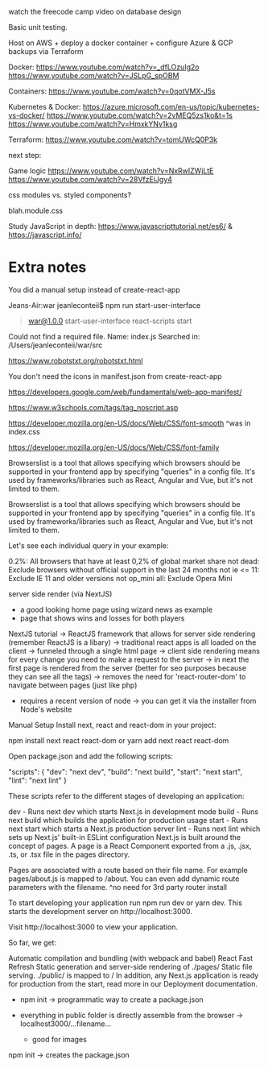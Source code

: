 watch the freecode camp video on database design

Basic unit testing.

Host on AWS + deploy a docker container + configure Azure & GCP backups via Terraform

Docker:
https://www.youtube.com/watch?v=_dfLOzuIg2o
https://www.youtube.com/watch?v=JSLpG_spOBM

Containers:
https://www.youtube.com/watch?v=0qotVMX-J5s

Kubernetes & Docker:
https://azure.microsoft.com/en-us/topic/kubernetes-vs-docker/
https://www.youtube.com/watch?v=2vMEQ5zs1ko&t=1s
https://www.youtube.com/watch?v=HmxkYNv1ksg

Terraform:
https://www.youtube.com/watch?v=tomUWcQ0P3k


next step:

Game logic
https://www.youtube.com/watch?v=NxRwIZWjLtE
https://www.youtube.com/watch?v=28VfzEiJgy4

css modules vs. styled components?

blah.module.css

Study JavaScript in depth: https://www.javascripttutorial.net/es6/ & https://javascript.info/


# Extra notes

You did a manual setup instead of create-react-app

Jeans-Air:war jeanleconteii$ npm run start-user-interface

> war@1.0.0 start-user-interface
> react-scripts start

Could not find a required file.
  Name: index.js
  Searched in: /Users/jeanleconteii/war/src

https://www.robotstxt.org/robotstxt.html

You don't need the icons in manifest.json from create-react-app

https://developers.google.com/web/fundamentals/web-app-manifest/

https://www.w3schools.com/tags/tag_noscript.asp

https://developer.mozilla.org/en-US/docs/Web/CSS/font-smooth
^was in index.css

https://developer.mozilla.org/en-US/docs/Web/CSS/font-family


Browserslist is a tool that allows specifying which browsers should be supported in your frontend app by specifying "queries" in a config file. It's used by frameworks/libraries such as React, Angular and Vue, but it's not limited to them.

Browserslist is a tool that allows specifying which browsers should be supported in your frontend app by specifying "queries" in a config file. It's used by frameworks/libraries such as React, Angular and Vue, but it's not limited to them.

Let's see each individual query in your example:

0.2%: All browsers that have at least 0,2% of global market share
not dead: Exclude browsers without official support in the last 24 months
not ie <= 11: Exclude IE 11 and older versions
not op_mini all: Exclude Opera Mini


server side render (via NextJS)
  - a good looking home page using wizard news as example
  - page that shows wins and losses for both players

NextJS tutorial
-> ReactJS framework that allows for server side rendering (remember ReactJS is a libary)
-> traditional react apps is all loaded on the client -> funneled through a single html page
-> client side rendering means for every change you need to make a request to the server
-> in next the first page is rendered from the server (better for seo purposes because they can see all the tags)
-> removes the need for 'react-router-dom' to navigate between pages (just like php)

* requires a recent version of node -> you can get it via the installer from Node's website


Manual Setup
Install next, react and react-dom in your project:

npm install next react react-dom
or
yarn add next react react-dom

Open package.json and add the following scripts:

"scripts": {
  "dev": "next dev",
  "build": "next build",
  "start": "next start",
  "lint": "next lint"
}

These scripts refer to the different stages of developing an application:

dev - Runs next dev which starts Next.js in development mode
build - Runs next build which builds the application for production usage
start - Runs next start which starts a Next.js production server
lint - Runs next lint which sets up Next.js' built-in ESLint configuration
Next.js is built around the concept of pages. A page is a React Component exported from a .js, .jsx, .ts, or .tsx file in the pages directory.

Pages are associated with a route based on their file name. For example pages/about.js is mapped to /about. You can even add dynamic route parameters with the filename.
^no need for 3rd party router install

To start developing your application run npm run dev or yarn dev.
This starts the development server on http://localhost:3000.

Visit http://localhost:3000 to view your application.

So far, we get:

Automatic compilation and bundling (with webpack and babel)
React Fast Refresh
Static generation and server-side rendering of ./pages/
Static file serving. ./public/ is mapped to /
In addition, any Next.js application is ready for production from the start, read more in our Deployment documentation.

* npm init -> programmatic way to create a package.json

* everything in public folder is directly assemble from the browser -> localhost3000/...filename...
  * good for images

npm init -> creates the package.json
